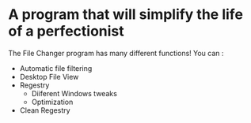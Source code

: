 # A program that will simplify the life of a perfectionist
The File Changer program has many different functions!
You can :
- Automatic file filtering
- Desktop File View
- Regestry
    - Diiferent Windows tweaks
    - Optimization
- Clean Regestry
